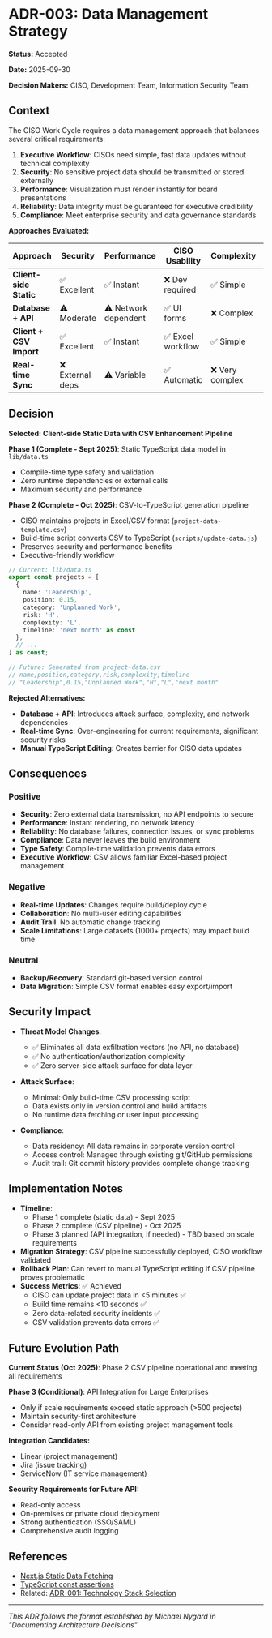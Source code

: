 # ADR-003: Data Management Strategy

**Status:** Accepted

**Date:** 2025-09-30

**Decision Makers:** CISO, Development Team, Information Security Team

## Context

The CISO Work Cycle requires a data management approach that balances several critical requirements:

1. **Executive Workflow**: CISOs need simple, fast data updates without technical complexity
2. **Security**: No sensitive project data should be transmitted or stored externally
3. **Performance**: Visualization must render instantly for board presentations
4. **Reliability**: Data integrity must be guaranteed for executive credibility
5. **Compliance**: Meet enterprise security and data governance standards

**Approaches Evaluated:**

| Approach | Security | Performance | CISO Usability | Complexity | Real-time |
|----------|----------|-------------|----------------|------------|-----------|
| **Client-side Static** | ✅ Excellent | ✅ Instant | ❌ Dev required | ✅ Simple | ❌ No |
| **Database + API** | ⚠️ Moderate | ⚠️ Network dependent | ✅ UI forms | ❌ Complex | ✅ Yes |
| **Client + CSV Import** | ✅ Excellent | ✅ Instant | ✅ Excel workflow | ✅ Simple | ❌ Build-time |
| **Real-time Sync** | ❌ External deps | ⚠️ Variable | ✅ Automatic | ❌ Very complex | ✅ Yes |

## Decision

**Selected: Client-side Static Data with CSV Enhancement Pipeline**

**Phase 1 (Complete - Sept 2025)**: Static TypeScript data model in `lib/data.ts`
- Compile-time type safety and validation
- Zero runtime dependencies or external calls
- Maximum security and performance

**Phase 2 (Complete - Oct 2025)**: CSV-to-TypeScript generation pipeline
- CISO maintains projects in Excel/CSV format (`project-data-template.csv`)
- Build-time script converts CSV to TypeScript (`scripts/update-data.js`)
- Preserves security and performance benefits
- Executive-friendly workflow

```typescript
// Current: lib/data.ts
export const projects = [
  {
    name: 'Leadership',
    position: 0.15,
    category: 'Unplanned Work',
    risk: 'H',
    complexity: 'L',
    timeline: 'next month' as const
  },
  // ...
] as const;

// Future: Generated from project-data.csv
// name,position,category,risk,complexity,timeline
// "Leadership",0.15,"Unplanned Work","H","L","next month"
```

**Rejected Alternatives:**

- **Database + API**: Introduces attack surface, complexity, and network dependencies
- **Real-time Sync**: Over-engineering for current requirements, significant security risks
- **Manual TypeScript Editing**: Creates barrier for CISO data updates

## Consequences

### Positive

- **Security**: Zero external data transmission, no API endpoints to secure
- **Performance**: Instant rendering, no network latency
- **Reliability**: No database failures, connection issues, or sync problems
- **Compliance**: Data never leaves the build environment
- **Type Safety**: Compile-time validation prevents data errors
- **Executive Workflow**: CSV allows familiar Excel-based project management

### Negative

- **Real-time Updates**: Changes require build/deploy cycle
- **Collaboration**: No multi-user editing capabilities
- **Audit Trail**: No automatic change tracking
- **Scale Limitations**: Large datasets (1000+ projects) may impact build time

### Neutral

- **Backup/Recovery**: Standard git-based version control
- **Data Migration**: Simple CSV format enables easy export/import

## Security Impact

- **Threat Model Changes**:
  - ✅ Eliminates all data exfiltration vectors (no API, no database)
  - ✅ No authentication/authorization complexity
  - ✅ Zero server-side attack surface for data layer

- **Attack Surface**:
  - Minimal: Only build-time CSV processing script
  - Data exists only in version control and build artifacts
  - No runtime data fetching or user input processing

- **Compliance**:
  - Data residency: All data remains in corporate version control
  - Access control: Managed through existing git/GitHub permissions
  - Audit trail: Git commit history provides complete change tracking

## Implementation Notes

- **Timeline**:
  - Phase 1 complete (static data) - Sept 2025
  - Phase 2 complete (CSV pipeline) - Oct 2025
  - Phase 3 planned (API integration, if needed) - TBD based on scale requirements
- **Migration Strategy**: CSV pipeline successfully deployed, CISO workflow validated
- **Rollback Plan**: Can revert to manual TypeScript editing if CSV pipeline proves problematic
- **Success Metrics**: ✅ Achieved
  - CISO can update project data in <5 minutes ✅
  - Build time remains <10 seconds ✅
  - Zero data-related security incidents ✅
  - CSV validation prevents data errors ✅

## Future Evolution Path

**Current Status (Oct 2025)**: Phase 2 CSV pipeline operational and meeting all requirements

**Phase 3 (Conditional)**: API Integration for Large Enterprises
- Only if scale requirements exceed static approach (>500 projects)
- Maintain security-first architecture
- Consider read-only API from existing project management tools

**Integration Candidates:**
- Linear (project management)
- Jira (issue tracking)
- ServiceNow (IT service management)

**Security Requirements for Future API:**
- Read-only access
- On-premises or private cloud deployment
- Strong authentication (SSO/SAML)
- Comprehensive audit logging

## References

- [Next.js Static Data Fetching](https://nextjs.org/docs/basic-features/data-fetching/get-static-props)
- [TypeScript const assertions](https://www.typescriptlang.org/docs/handbook/release-notes/typescript-3-4.html#const-assertions)
- Related: [ADR-001: Technology Stack Selection](./ADR-001-technology-stack-selection.md)

---

*This ADR follows the format established by Michael Nygard in "Documenting Architecture Decisions"*
